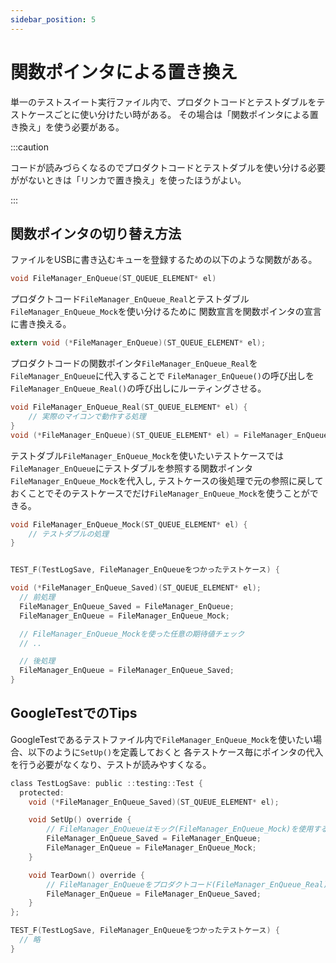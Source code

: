 ```yaml
---
sidebar_position: 5
---
```


# 関数ポインタによる置き換え

単一のテストスイート実行ファイル内で、プロダクトコードとテストダブルをテストケースごとに使い分けたい時がある。
その場合は「関数ポインタによる置き換え」を使う必要がある。

:::caution

コードが読みづらくなるのでプロダクトコードとテストダブルを使い分ける必要ががないときは「リンカで置き換え」を使ったほうがよい。

:::

## 関数ポインタの切り替え方法

ファイルをUSBに書き込むキューを登録するための以下のような関数がある。

```c title="関数宣言(変更前)"
void FileManager_EnQueue(ST_QUEUE_ELEMENT* el)
```

プロダクトコード`FileManager_EnQueue_Real`とテストダブル`FileManager_EnQueue_Mock`を使い分けるために
関数宣言を関数ポインタの宣言に書き換える。

```c title="関数宣言(変更後)"
extern void (*FileManager_EnQueue)(ST_QUEUE_ELEMENT* el);
```

プロダクトコードの関数ポインタ`FileManager_EnQueue_Real`を`FileManager_EnQueue`に代入することで
`FileManager_EnQueue()`の呼び出しを`FileManager_EnQueue_Real()`の呼び出しにルーティングさせる。

```c title="プロダクトコード FileManager.c"
void FileManager_EnQueue_Real(ST_QUEUE_ELEMENT* el) {
    // 実際のマイコンで動作する処理
}
void (*FileManager_EnQueue)(ST_QUEUE_ELEMENT* el) = FileManager_EnQueue_Real;
```

テストダブル`FileManager_EnQueue_Mock`を使いたいテストケースでは
`FileManager_EnQueue`にテストダブルを参照する関数ポインタ`FileManager_EnQueue_Mock`を代入し,
テストケースの後処理で元の参照に戻しておくことでそのテストケースでだけ`FileManager_EnQueue_Mock`を使うことができる。

```c title="FileManager_EnQueueを使いたいテストケース"
void FileManager_EnQueue_Mock(ST_QUEUE_ELEMENT* el) {
    // テストダブルの処理
}


TEST_F(TestLogSave, FileManager_EnQueueをつかったテストケース) {

void (*FileManager_EnQueue_Saved)(ST_QUEUE_ELEMENT* el);
  // 前処理
  FileManager_EnQueue_Saved = FileManager_EnQueue;
  FileManager_EnQueue = FileManager_EnQueue_Mock;

  // FileManager_EnQueue_Mockを使った任意の期待値チェック
  // ..

  // 後処理
  FileManager_EnQueue = FileManager_EnQueue_Saved;
}
```

## GoogleTestでのTips

GoogleTestであるテストファイル内で`FileManager_EnQueue_Mock`を使いたい場合、以下のように`SetUp()`を定義しておくと
各テストケース毎にポインタの代入を行う必要がなくなり、テストが読みやすくなる。

```c title="テストコード テストクラス"
class TestLogSave: public ::testing::Test {
  protected:
    void (*FileManager_EnQueue_Saved)(ST_QUEUE_ELEMENT* el);

    void SetUp() override {
        // FileManager_EnQueueはモック(FileManager_EnQueue_Mock)を使用する
        FileManager_EnQueue_Saved = FileManager_EnQueue;
        FileManager_EnQueue = FileManager_EnQueue_Mock;
    }

    void TearDown() override {
        // FileManager_EnQueueをプロダクトコード(FileManager_EnQueue_Real)の参照に戻す
        FileManager_EnQueue = FileManager_EnQueue_Saved;
    }
};
```

```c title="テストコード テストケース"
TEST_F(TestLogSave, FileManager_EnQueueをつかったテストケース) {
  // 略
}
```
